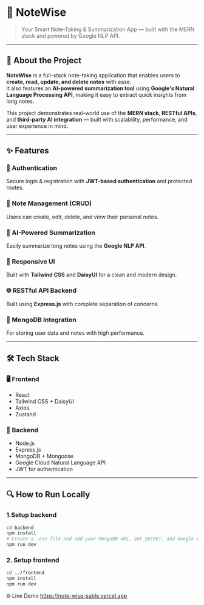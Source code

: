 # 📝 NoteWise

> Your Smart Note-Taking & Summarization App — built with the MERN stack and powered by Google NLP API.

---

## 🚀 About the Project

**NoteWise** is a full-stack note-taking application that enables users to **create, read, update, and delete notes** with ease.  
It also features an **AI-powered summarization tool** using **Google's Natural Language Processing API**, making it easy to extract quick insights from long notes.

This project demonstrates real-world use of the **MERN stack**, **RESTful APIs**, and **third-party AI integration** — built with scalability, performance, and user experience in mind.

---

## ✨ Features

### 🔐 Authentication  
Secure login & registration with **JWT-based authentication** and protected routes.

### 📝 Note Management (CRUD)  
Users can create, edit, delete, and view their personal notes.

### 🧠 AI-Powered Summarization  
Easily summarize long notes using the **Google NLP API**.

### 🎨 Responsive UI  
Built with **Tailwind CSS** and **DaisyUI** for a clean and modern design.

### 🌐 RESTful API Backend  
Built using **Express.js** with complete separation of concerns.

### 💾 MongoDB Integration  
For storing user data and notes with high performance.

---

## 🛠️ Tech Stack

### 🖥️ Frontend  
- React  
- Tailwind CSS + DaisyUI  
- Axios  
- Zustand

### 🧠 Backend  
- Node.js  
- Express.js  
- MongoDB + Mongoose  
- Google Cloud Natural Language API  
- JWT for authentication

---

## 🔍 How to Run Locally

### 1.Setup backend

```bash
cd backend
npm install
# Create a .env file and add your MongoDB URI, JWT_SECRET, and Google API keys
npm run dev
```
### 2. Setup frontend

```bash
cd ../frontend
npm install
npm run dev
```
🌐 Live Demo
https://note-wise-sable.vercel.app

